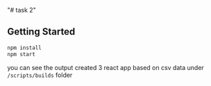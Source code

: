 "# task 2" 

## Getting Started

```bash
npm install
npm start
```
you can see the output created 3 react app based on csv data 
under ```/scripts/builds``` folder

